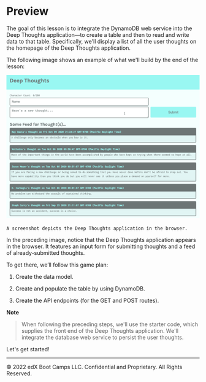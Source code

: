 # Preview

The goal of this lesson is to integrate the DynamoDB web service into the Deep Thoughts application—to create a table and then to read and write data to that table. Specifically, we'll display a list of all the user thoughts on the homepage of the Deep Thoughts application.

The following image shows an example of what we'll build by the end of the lesson:

![](../Images/50-homepage.png)

`A screenshot depicts the Deep Thoughts application in the browser.`

In the preceding image, notice that the Deep Thoughts application appears in the browser. It features an input form for submitting thoughts and a feed of already-submitted thoughts.

To get there, we’ll follow this game plan:

1. Create the data model.

2. Create and populate the table by using DynamoDB.

3. Create the API endpoints (for the GET and POST routes).

**Note**

> When following the preceding steps, we'll use the starter code, which supplies the front end of the Deep Thoughts application. We'll integrate the database web service to persist the user thoughts.

Let's get started!

---
© 2022 edX Boot Camps LLC. Confidential and Proprietary. All Rights Reserved.